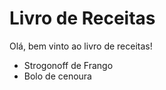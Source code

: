 # Livro de Receitas 

Olá, bem vinto ao livro de receitas!

- Strogonoff de Frango
- Bolo de cenoura
